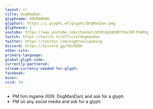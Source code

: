 ```yaml
---
layout: cc
title: DogManDan
glyphname: DOGMANDAN
glyphurl: https://i.glyphs.wf/glyphs/DogManDan.png
glyphwave: 1
youtube: https://www.youtube.com/channel/UC0tdq2qhDDTtbxIOFJtmRhg
twitch: https://twitch.tv/officialdogmandan
twitter: https://twitter.com/nightowlsgaming
discord: https://discord.gg/hDcH5DH
other-site: 
primary-language: 
global-glyph-code: 
currently-partnered: 
stream-currency-needed-for-glyph: 
facebook: 
mixer: 
ccid: 54
---
```

* PM him ingame (IGN: DogManDan) and ask for a glyph
* PM on any social media and ask for a glyph
